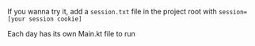 If you wanna try it, add a `session.txt` file in the project root with `session=[your session cookie]`

Each day has its own Main.kt file to run 
